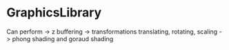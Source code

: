 GraphicsLibrary
===============

Can perform
-> z buffering
-> transformations translating, rotating, scaling
-> phong shading and goraud shading



